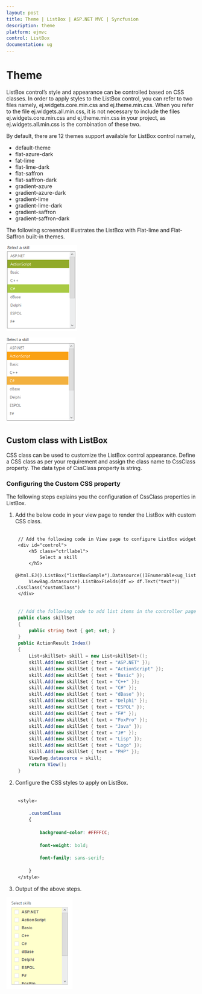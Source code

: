 ```yaml
---
layout: post
title: Theme | ListBox | ASP.NET MVC | Syncfusion
description: theme
platform: ejmvc
control: ListBox
documentation: ug
---
```


# Theme

ListBox control’s style and appearance can be controlled based on CSS classes. In order to apply styles to the ListBox control, you can refer to two files namely, ej.widgets.core.min.css and ej.theme.min.css. When you refer to the file ej.widgets.all.min.css, it is not necessary to include the files ej.widgets.core.min.css and ej.theme.min.css in your project, as ej.widgets.all.min.css is the combination of these two. 

By default, there are 12 themes support available for ListBox control namely,

* default-theme
* flat-azure-dark
* fat-lime
* flat-lime-dark
* flat-saffron
* flat-saffron-dark
* gradient-azure
* gradient-azure-dark
* gradient-lime
* gradient-lime-dark
* gradient-saffron
* gradient-saffron-dark

The following screenshot illustrates the ListBox with Flat-lime and Flat-Saffron built-in themes.

![](Theme_images/Theme_img1.png)



![](Theme_images/Theme_img2.png)



## Custom class with ListBox 

CSS class can be used to customize the ListBox control appearance. Define a CSS class as per your requirement and assign the class name to CssClass property. The data type of CssClass property is string. 

### Configuring the Custom CSS property

The following steps explains you the configuration of CssClass properties in ListBox.

1. Add the below code in your view page to render the ListBox with custom CSS class.


   ~~~ cshtml
		
	// Add the following code in View page to configure ListBox widget
	<div id="control">
		<h5 class="ctrllabel">
			Select a skill  
		</h5> 
		@Html.EJ().ListBox("listBoxSample").Datasource((IEnumerable<ug_listbox.controllers.skillSet>)
		ViewBag.datasource).ListBoxFields(df => df.Text("text")) .CssClass("customClass")
	</div>

   ~~~
   
   
   ~~~ csharp
		
	// Add the following code to add list items in the controller page
	public class skillSet
	{ 
		public string text { get; set; }
	} 
	public ActionResult Index()
	{           
		List<skillSet> skill = new List<skillSet>();
		skill.Add(new skillSet { text = "ASP.NET" }); 
		skill.Add(new skillSet { text = "ActionScript" });
		skill.Add(new skillSet { text = "Basic" });    
		skill.Add(new skillSet { text = "C++" });  
		skill.Add(new skillSet { text = "C#" });  
		skill.Add(new skillSet { text = "dBase" }); 
		skill.Add(new skillSet { text = "Delphi" }); 
		skill.Add(new skillSet { text = "ESPOL" }); 
		skill.Add(new skillSet { text = "F#" });   
		skill.Add(new skillSet { text = "FoxPro" }); 
		skill.Add(new skillSet { text = "Java" });  
		skill.Add(new skillSet { text = "J#" });   
		skill.Add(new skillSet { text = "Lisp" }); 
		skill.Add(new skillSet { text = "Logo" }); 
		skill.Add(new skillSet { text = "PHP" });   
		ViewBag.datasource = skill;   
		return View();     
	}

   ~~~
   


2. Configure the CSS styles to apply on ListBox.



   ~~~ css

	<style>

		.customClass 
		{

			background-color: #FFFFCC;

			font-weight: bold;

			font-family: sans-serif;

		}
    </style>
   ~~~
   



3. Output of the above steps.


![](Theme_images/Theme_img3.png)



